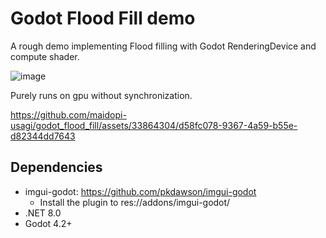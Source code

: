 # Godot Flood Fill demo
A rough demo implementing Flood filling with Godot RenderingDevice and compute shader.

![image](https://github.com/maidopi-usagi/godot_flood_fill/assets/33864304/caf217d1-a22f-46e4-8f8d-371ac1549dfd)

Purely runs on gpu without synchronization.

https://github.com/maidopi-usagi/godot_flood_fill/assets/33864304/d58fc078-9367-4a59-b55e-d82344dd7643

## Dependencies
* imgui-godot: https://github.com/pkdawson/imgui-godot
  * Install the plugin to res://addons/imgui-godot/
* .NET 8.0
* Godot 4.2+

